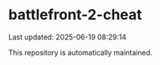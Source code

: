 # battlefront-2-cheat

Last updated: 2025-06-19 08:29:14

This repository is automatically maintained.
